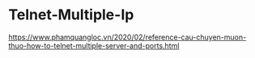# Telnet-Multiple-Ip

https://www.phamquangloc.vn/2020/02/reference-cau-chuyen-muon-thuo-how-to-telnet-multiple-server-and-ports.html

